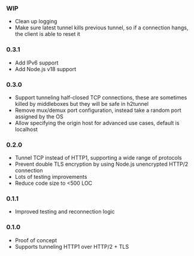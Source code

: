 ### WIP

- Clean up logging
- Make sure latest tunnel kills previous tunnel, so if a connection hangs, the client is able to reset it

### 0.3.1

- Add IPv6 support
- Add Node.js v18 support

### 0.3.0

- Support tunneling half-closed TCP connections, these are sometimes killed by middleboxes but they will be safe in h2tunnel
- Remove mux/demux port configuration, instead take a random port assigned by the OS
- Allow specifying the origin host for advanced use cases, default is localhost

### 0.2.0

- Tunnel TCP instead of HTTP1, supporting a wide range of protocols
- Prevent double TLS encryption by using Node.js unencrypted HTTP/2 connection
- Lots of testing improvements
- Reduce code size to <500 LOC

### 0.1.1

- Improved testing and reconnection logic

### 0.1.0

- Proof of concept
- Supports tunneling HTTP1 over HTTP/2 + TLS
